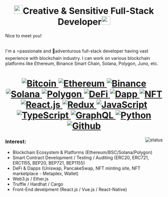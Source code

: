 <h1 align="center"><img src="https://media.giphy.com/media/hvRJCLFzcasrR4ia7z/giphy.gif" width="28">Creative & Sensitive Full-Stack Developer<img src="https://media.giphy.com/media/hvRJCLFzcasrR4ia7z/giphy.gif" width="28"></h1>

Nice to meet you!

<br/>
I'm a ⭐️passionate and 🚀adventurous full-stack developer having vast experience with blockchain industry.
I can work on various blockchain platforms like Ethereum, Binance Smart Chain, Solana, Polygon, Juno, etc.

<h1 align="center">
  <a href="/">
    <img alt="Bitcoin" src="https://img.shields.io/badge/Bitcoin-ab790d?style=flat&logo=bitcoin&logoColor=white" />
  </a>
    <a href="/">
    <img alt="Ethereum" src="https://img.shields.io/badge/Ethereum-303030?style=flat&logo=ethereum&logoColor=white" />
  </a>
  <a href="/">
    <img alt="Binance" src="https://img.shields.io/badge/Binance-ffd050?style=flat&logo=binance&logoColor=black" />
  </a>
  <a href="/">
    <img alt="Solana" src="https://img.shields.io/badge/Solana-c551dd?style=flat&logo=WhenIwork&logoColor=white" />
  </a>
  <a href="/">
    <img alt="Polygon" src="https://img.shields.io/badge/Polygon-f12424?style=flat&logo=webcomponents.org&logoColor=white" />
  </a>
  <a href="/">
    <img alt="DeFi" src="https://img.shields.io/badge/DeFi-137CBD?style=flat&logo=Blueprint&logoColor=white" />
  </a>
  <a href="/">
    <img alt="Dapp" src="https://img.shields.io/badge/DApp-fb8160?style=flat&logo=CashApp&logoColor=white" />
  </a>
  <a href="/">
    <img alt="NFT" src="https://img.shields.io/badge/NFT-00560e?style=flat&logo=WolframLanguage&logoColor=white" />
  </a>
  <br/>
  <a href="/">
    <img alt="React.js" src="https://img.shields.io/badge/-ReactJS-61DAFB?style=flat&logo=react&logoColor=white" />
  </a>
  <a href="/">
    <img alt="Redux" src="https://img.shields.io/badge/-Redux-764ABC?style=flat&logo=redux&logoColor=white" />
  </a>
  <a href="/">
    <img alt="JavaScript" src="https://img.shields.io/badge/JavaScript-239120?style=flat&logo=javascript&logoColor=white" />
  </a>
  <a href="/">
    <img alt="TypeScript" src="https://img.shields.io/badge/-TypeScript-007ACC?style=flat&logo=typescript&logoColor=white" />
  </a>
  <a href="/">  
    <img alt="GraphQL" src="https://img.shields.io/badge/-GraphQL-E10098?style=flat&logo=graphql&logoColor=white" />
  </a>
  <a href="/">
    <img alt="Python" src="https://img.shields.io/badge/Python-14354C?style=flat&logo=python&logoColor=white" />
  </a>
  <a href="/">  
    <img alt="Github" src="https://img.shields.io/badge/-GitHub-181717?style=flat&logo=github" />
  </a>
</h1>

<p align="right">
  <img alt="status" src="https://github-readme-stats.vercel.app/api?username=BlockchainCrazy95&show_icons=true&&custom_title=Current%20Status&title_color=baf14f&text_color=76d285&icon_color=cff389&theme=dark" align="right" />
</p> 

### **Interest:**
- Blockchain Ecosystem & Platforms (Ethereum/BSC/Solana/Polygon)
- Smart Contract Development / Testing / Auditing (ERC20, ERC721, ERC1155, BEP20, BEP721, BEP1155)
- DeFi & Dapps (Uniswap, PancakeSwap, NFT minting site, NFT marketplace - Metaplex, Wallet)
- Web3.js / Ether.js
- Truffle / Hardhat / Cargo
- Front-End develpment (React.js / Vue.js / React-Native)
<!--
### **Connect with me:**
<div><img width="18px" height="18px" style="vertical-align:middle;" src="skype.svg" alt="Skype:"/> &nbsp; <span style="font-size:16px; line-height: 24px;vertical-align:top; ">live:.cid.fb566509d1a1ed0e</span></div>

<div><img width="18px" height="18px" style="vertical-align:middle;" src="telegram.png" alt="Telegram:"/> &nbsp; <span style="font-size:16px; line-height: 24px;vertical-align:top; ">@blockchaincrazy95</span></div>
-->

